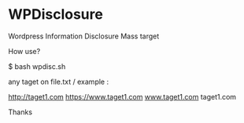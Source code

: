 # WPDisclosure

Wordpress Information Disclosure Mass target

How use?

$ bash wpdisc.sh

any taget on file.txt / example :

http://taget1.com
https://www.taget1.com
www.taget1.com
taget1.com

Thanks
